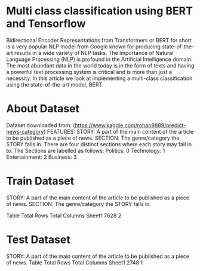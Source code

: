 # Multi class classification using BERT and Tensorflow
Bidirectional Encoder Representations from Transformers or BERT for short is a very popular NLP model from Google known for producing state-of-the-art results in a wide variety of NLP tasks.
The importance of Natural Language Processing (NLP) is profound in the Artificial Intelligence domain. The most abundant data in the world today is in the form of texts and having a powerful text processing system is critical and is more than just a necessity.
In this article we look at implementing a multi-class classification using the state-of-the-art model, BERT.

# About Dataset 
Dataset downloaded from: (https://www.kaggle.com/rohan9889/predict-news-category)
FEATURES:
STORY: A part of the main content of the article to be published as a piece of news.
SECTION: The genre/category the STORY falls in.
There are four distinct sections where each story may fall in to. The Sections are labelled as follows:
Politics: 0
Technology: 1
Entertainment: 2
Business: 3

# Train Dataset
STORY: A part of the main content of the article to be published as a piece of news.
SECTION: The genre/category the STORY falls in.

Table	Total Rows	Total Columns
Sheet1	7628	2

# Test Dataset
STORY: A part of the main content of the article to be published as a piece of news.
Table	Total Rows	Total Columns
Sheet1	2748	1

